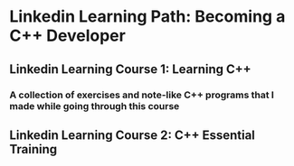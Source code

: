 # Linkedin Learning Path: Becoming a C++ Developer 
## Linkedin Learning Course 1: Learning C++
### A collection of exercises and note-like C++ programs that I made while going through this course
## Linkedin Learning Course 2: C++ Essential Training